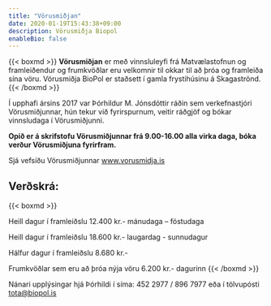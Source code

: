```yaml
---
title: "Vörusmiðjan"
date: 2020-01-19T15:43:38+09:00
description: Vörusmiðja Biopol
enableBio: false
---
```


{{< boxmd >}}
**Vörusmiðjan**  er með vinnsluleyfi frá Matvælastofnun og framleiðendur og frumkvöðlar eru velkomnir til okkar til að þróa og framleiða sína vöru. Vörusmiðja BioPol er staðsett í gamla frystihúsinu á Skagaströnd.
{{< /boxmd >}}

Í upphafi ársins 2017 var Þórhildur M. Jónsdóttir ráðin sem verkefnastjóri Vörusmiðjunnar, hún tekur við fyrirspurnum, veitir ráðgjöf og bókar vinnsludaga í Vörusmiðjunni. 

**Opið er á skrifstofu Vörusmiðjunnar frá 9.00-16.00 alla virka daga, bóka verður Vörusmiðjuna fyrirfram.**

Sjá vefsíðu Vörusmiðjunnar www.vorusmidja.is

## Verðskrá: 
{{< boxmd >}}

Heill dagur í framleiðslu 12.400 kr.- mánudaga – föstudaga

Heill dagur í framleiðslu 18.600 kr.- laugardag - sunnudagur

Hálfur dagur í framleiðslu 8.680 kr.-

Frumkvöðlar sem eru að þróa nýja vöru 6.200 kr.- dagurinn
{{< /boxmd >}}
 

 

Nánari upplýsingar hjá Þórhildi í síma:  452 2977 / 896 7977 eða í tölvupósti tota@biopol.is